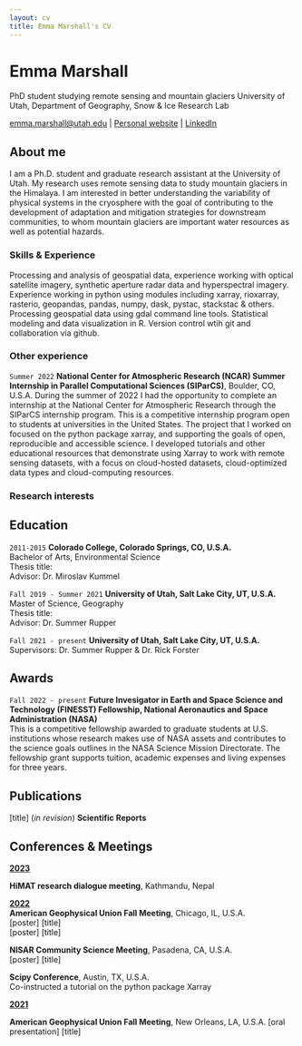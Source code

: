 ```yaml
---
layout: cv
title: Emma Marshall's CV
---
```

# Emma Marshall


PhD student studying remote sensing and mountain glaciers
University of Utah, Department of Geography, Snow & Ice Research Lab

<div id="webaddress">
<a href="emma.marshall@utah.edu">emma.marshall@utah.edu</a>
| <a href="https://e-marshall.github.io/">Personal website</a>
  | <a href="https://www.linkedin.com/in/emma-marshall-6076a1aa/">LinkedIn</a>
</div>


## About me

I am a Ph.D. student and graduate research assistant at the University of Utah. My research uses remote sensing data to study mountain glaciers in the Himalaya. I am interested in better understanding the variability of physical systems in the cryosphere with the goal of contributing to the development of adaptation and mitigation strategies for downstream communities, to whom mountain glaciers are important water resources as well as potential hazards. 

### Skills & Experience

Processing and analysis of geospatial data, experience working with optical satellite imagery, synthetic aperture radar data and hyperspectral imagery. Experience working in python using modules including xarray, rioxarray, rasterio, geopandas, pandas, numpy, dask, pystac, stackstac & others. Processing geospatial data using gdal command line tools. Statistical modeling and data visualization in R. Version control wtih git and collaboration via github. 

### Other experience

`Summer 2022`
**National Center for Atmospheric Research (NCAR) Summer Internship in Parallel Computational Sciences (SIParCS)**, Boulder, CO, U.S.A.
During the summer of 2022 I had the opportunity to complete an internship at the National Center for Atmospheric Research through the SIParCS internship program. This is a competitive internship program open to students at universities in the United States. The project that I worked on focused on the python package xarray, and supporting the goals of open, reproducible and accessible science. I developed tutorials and other educational resources that demonstrate using Xarray to work with remote sensing datasets, with a focus on cloud-hosted datasets, cloud-optimized data types and cloud-computing resources.

### Research interests


## Education

`2011-2015`
__Colorado College, Colorado Springs, CO, U.S.A.__  
Bachelor of Arts, Environmental Science  
Thesis title:  
Advisor: Dr. Miroslav Kummel  

`Fall 2019 - Summer 2021`
__University of Utah, Salt Lake City, UT, U.S.A.__  
Master of Science, Geography   
Thesis title:   
Advisor: Dr. Summer Rupper  

`Fall 2021 - present`
__University of Utah, Salt Lake City, UT, U.S.A.__   
Supervisors: Dr. Summer Rupper & Dr. Rick Forster   

## Awards

`Fall 2022 - present`
**Future Invesigator in Earth and Space Science and Technology (FINESST) Fellowship, National Aeronautics and Space Administration (NASA)**  </br>
This is a competitive fellowship awarded to graduate students at U.S. institutions whose research makes use of NASA assets and contributes to the science goals outlines in the NASA Science Mission Directorate. The fellowship grant supports tuition, academic expenses and living expenses for three years. 


## Publications

[title] (*in revision*) **Scientific Reports**  

## Conferences & Meetings

**<u>2023</u>**  

**HiMAT research dialogue meeting**, Kathmandu, Nepal  

**<u>2022</u>**  
**American Geophysical Union Fall Meeting**, Chicago, IL, U.S.A.  
[poster] [title]    
[poster] [title]    

**NISAR Community Science Meeting**, Pasadena, CA, U.S.A.  
[poster] [title]    

**Scipy Conference**, Austin, TX, U.S.A.  
Co-instructed a tutorial on the python package Xarray  

**<u>2021</u>**

**American Geophysical Union Fall Meeting**, New Orleans, LA, U.S.A.
[oral presentation] [title]  



<!-- ### Footer

Last updated: May 2013 -->


